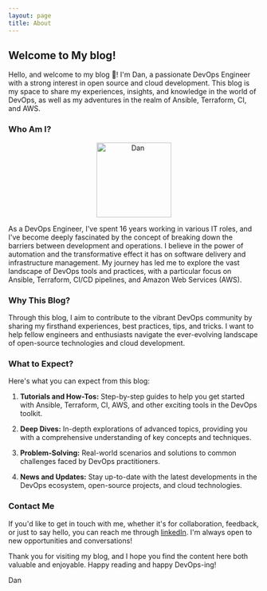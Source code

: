 ```yaml
---
layout: page
title: About
---
```

## Welcome to My blog!

Hello, and welcome to my blog 👋! I'm Dan, a passionate DevOps Engineer with a strong interest in open source and cloud development. This blog is my space to share my experiences, insights, and knowledge in the world of DevOps, as well as my adventures in the realm of Ansible, Terraform, CI, and AWS.

### Who Am I?

<div align="center">
  <img src="https://avatars.githubusercontent.com/u/55982839?v=4" alt="Dan" width="150" class="rounded-image" />
</div>

As a DevOps Engineer, I've spent 16 years working in various IT roles, and I've become deeply fascinated by the concept of breaking down the barriers between development and operations. I believe in the power of automation and the transformative effect it has on software delivery and infrastructure management. My journey has led me to explore the vast landscape of DevOps tools and practices, with a particular focus on Ansible, Terraform, CI/CD pipelines, and Amazon Web Services (AWS).

### Why This Blog?

Through this blog, I aim to contribute to the vibrant DevOps community by sharing my firsthand experiences, best practices, tips, and tricks. I want to help fellow engineers and enthusiasts navigate the ever-evolving landscape of open-source technologies and cloud development.

### What to Expect?

Here's what you can expect from this blog:

1.  **Tutorials and How-Tos:** Step-by-step guides to help you get started with Ansible, Terraform, CI, AWS, and other exciting tools in the DevOps toolkit.
    
2.  **Deep Dives:** In-depth explorations of advanced topics, providing you with a comprehensive understanding of key concepts and techniques.
    
3.  **Problem-Solving:** Real-world scenarios and solutions to common challenges faced by DevOps practitioners.
    
4.  **News and Updates:** Stay up-to-date with the latest developments in the DevOps ecosystem, open-source projects, and cloud technologies.
    

### Contact Me

If you'd like to get in touch with me, whether it's for collaboration, feedback, or just to say hello, you can reach me through [linkedIn](https://www.linkedin.com/in/dmeier86/). I'm always open to new opportunities and conversations!

Thank you for visiting my blog, and I hope you find the content here both valuable and enjoyable. Happy reading and happy DevOps-ing!

Dan
